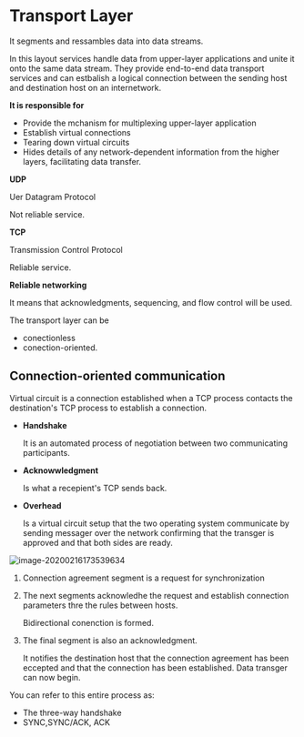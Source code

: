# Transport Layer

It segments and ressambles data into data streams.

In this layout services handle data from upper-layer applications and unite it onto the same data stream. They provide end-to-end data transport services and can estbalish a logical connection between the sending host and destination host on an internetwork.

**It is responsible for**

-  Provide the mchanism for multiplexing upper-layer application
- Establish virtual connections
- Tearing down virtual circuits
- Hides  details of any network-dependent information from the higher layers, facilitating data transfer.

**UDP**

Uer Datagram Protocol

Not reliable service.

**TCP**

Transmission Control Protocol

Reliable service.



**Reliable networking**

It means that acknowledgments, sequencing, and flow control will be used.



The transport layer can be 

- conectionless 
- conection-oriented.



## Connection-oriented communication

 Virtual circuit is  a connection established when a TCP process contacts the destination's TCP process to establish a connection.

- **Handshake**

  It is an automated process of negotiation between two communicating participants.

- **Acknowwledgment**

  Is what a recepient's TCP sends back.

- **Overhead**

  Is a virtual circuit setup that the two operating system communicate by sending messager over the network confirming that the transger is approved and that both sides are ready.

![image-20200216173539634](C:\Users\Felipe\AppData\Roaming\Typora\typora-user-images\image-20200216173539634.png)

1. Connection agreement segment is a request for synchronization

2. The next segments acknowledhe the request and establish connection parameters thre the rules between hosts.

   Bidirectional conenction is formed.

3. The final segment is also an acknowledgment.

   It notifies the destination host that the connection agreement has been eccepted and that the connection has been established. Data transger can now begin.

You can refer to this entire process as:

- The three-way handshake
- SYNC,SYNC/ACK, ACK

 

